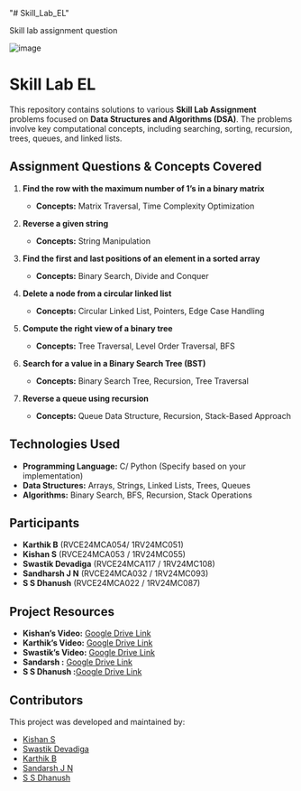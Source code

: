 


"# Skill_Lab_EL" 


Skill lab assignment question


![image](https://github.com/user-attachments/assets/32e3272e-5f19-4b36-ad77-9cfe4387edf9)

# **Skill Lab EL**  

This repository contains solutions to various **Skill Lab Assignment** problems focused on **Data Structures and Algorithms (DSA)**. The problems involve key computational concepts, including searching, sorting, recursion, trees, queues, and linked lists.  

## **Assignment Questions & Concepts Covered**  

1. **Find the row with the maximum number of 1’s in a binary matrix**  
   - **Concepts:** Matrix Traversal, Time Complexity Optimization  

2. **Reverse a given string**  
   - **Concepts:** String Manipulation

3. **Find the first and last positions of an element in a sorted array**  
   - **Concepts:** Binary Search, Divide and Conquer    

4. **Delete a node from a circular linked list**  
   - **Concepts:** Circular Linked List, Pointers, Edge Case Handling  

5. **Compute the right view of a binary tree**  
   - **Concepts:** Tree Traversal, Level Order Traversal, BFS  

6. **Search for a value in a Binary Search Tree (BST)**  
   - **Concepts:** Binary Search Tree, Recursion, Tree Traversal  

7. **Reverse a queue using recursion**  
   - **Concepts:** Queue Data Structure, Recursion, Stack-Based Approach 

## **Technologies Used**  
- **Programming Language:**  C/ Python (Specify based on your implementation)  
- **Data Structures:** Arrays, Strings, Linked Lists, Trees, Queues  
- **Algorithms:** Binary Search, BFS, Recursion, Stack Operations  

## **Participants**  
- **Karthik B** (RVCE24MCA054/ 1RV24MC051)  
- **Kishan S** (RVCE24MCA053 / 1RV24MC055)  
- **Swastik Devadiga** (RVCE24MCA117 / 1RV24MC108)  
- **Sandharsh J N** (RVCE24MCA032 / 1RV24MC093)  
- **S S Dhanush** (RVCE24MCA022 / 1RV24MC087)  

## **Project Resources**  
- **Kishan’s Video:** [Google Drive Link](https://drive.google.com/drive/folders/1Fd0nXD2AImU4n6BOqnHcBUAc7Z7x1sPt)  
- **Karthik’s Video:** [Google Drive Link](https://drive.google.com/drive/folders/1PTc_ysArXuD_Yu4rN0zMTLFPjppIYs4l)
- **Swastik’s Video:** [Google Drive Link](https://drive.google.com/drive/folders/1Y67LeNUjyz__HFSXwRou6G4wr01XpOjn)
- **Sandarsh :** [Google Drive Link](https://drive.google.com/drive/folders/1LEXU6RfoE2XzBXNmNMPgF7Nt8xsmMfrR?usp=sharing)
- **S S Dhanush :**[Google Drive Link](https://drive.google.com/drive/folders/17e38iZC1kqdsPzSSK6EkYmDtAyMEaVzB)

## **Contributors**  
This project was developed and maintained by:  
- [Kishan S](https://github.com/Kishankharvi)  
- [Swastik Devadiga](https://github.com/swastikdevadiga1)  
- [Karthik B](https://github.com/karthikb1010)
- [Sandarsh J N](https://github.com/Sandarsh18)
- [S S Dhanush](https://github.com/dhanush6701)


